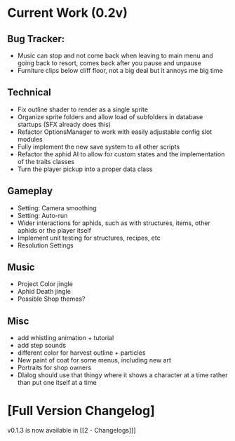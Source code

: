 

# Current Work (0.2v)

## Bug Tracker:

- Music can stop and not come back when leaving to main menu and going back to resort, comes back after you pause and unpause
- Furniture clips below cliff floor, not a big deal but it annoys me big time

## Technical
- Fix outline shader to render as a single sprite
- Organize sprite folders and allow load of subfolders in database startups (SFX already does this)
- Refactor OptionsManager to work with easily adjustable config slot modules
- Fully implement the new save system to all other scripts
- Refactor the aphid AI to allow for custom states and the implementation of the traits classes
- Turn the player pickup into a proper data class
## Gameplay
- Setting: Camera smoothing
- Setting: Auto-run
- Wider interactions for aphids, such as with structures, items, other aphids or the player itself
- Implement unit testing for structures, recipes, etc
- Resolution Settings
## Music
- Project Color jingle
- Aphid Death jingle
- Possible Shop themes?
## Misc
- add whistling animation + tutorial
- add step sounds
- different color for harvest outline + particles
- New paint of coat for some menus, including new art
- Portraits for shop owners
- DIalog should use that thingy where it shows a character at a time rather than put one itself at a time
# [Full Version Changelog]

v0.1.3 is now available in [[2 - Changelogs]]]